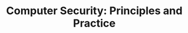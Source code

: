 ---
title: "Computer Security: Principles and Practice"
showDate: false
draft: false
tags: ["classic","poem"]
link: "https://www.amazon.com/Computer-Security-Principles-Practice-4th/dp/0134794109/ref=sr_1_cc_1?s=aps&ie=UTF8&qid=1536350341&sr=1-1-catcorr&keywords=computer+security+principles+and+practice+fourth"
target: "_blank"
read: "R"
---
